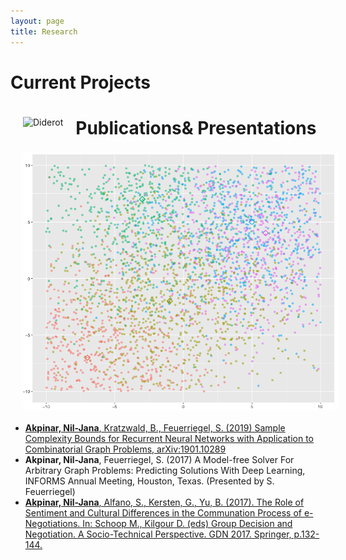 ```yaml
---
layout: page
title: Research
---
```


<head>
<meta name="viewport" content="width=device-width, initial-scale=1">
<!-- Add icon library -->
<link rel="stylesheet" href="https://cdnjs.cloudflare.com/ajax/libs/font-awesome/4.7.0/css/font-awesome.min.css">
<style>
.btn {
  background-color: #404040;
  border: none;
  color: white;
  padding: 10px 20px;
  cursor: pointer;
  font-size: 12px;
}

/* Darker background on mouse-over */
.btn:hover {
  background-color: #202020;
}

a:link {
  color: #404040;
}
a:visited {
  color: #404040;
}
a:hover {
  color: #404040;
}
a:active {
  color: #404040;
} 
</style>
</head>

<h1>Current Projects</h1>

<p><img src="/img/diderot.png" alt="Diderot" style="float: left;padding: 20px;">


<p><img src="/img/pol.png" alt="Predictive Policing" style="float: left;padding: 20px;">


<h1>Publications& Presentations</h1>

<ul>
  <li><a href = "https://arxiv.org/abs/1901.10289"><b>Akpinar, Nil-Jana</b>, Kratzwald, B., Feuerriegel, S. (2019) Sample Complexity
Bounds for Recurrent Neural Networks with Application to Combinatorial
Graph Problems, arXiv:1901.10289</a></li>
  <li><b>Akpinar, Nil-Jana</b>, Feuerriegel, S. (2017) A Model-free Solver For Arbitrary
Graph Problems: Predicting Solutions With Deep Learning, INFORMS Annual
Meeting, Houston, Texas. (Presented by S. Feuerriegel)</li>
  <li><a href = "https://link.springer.com/chapter/10.1007/978-3-319-63546-0_10"><b>Akpinar, Nil-Jana</b>, Alfano, S., Kersten, G., Yu, B. (2017). The Role of Sentiment and Cultural Differences in the Communation Process of e-Negotiations.
In: Schoop M., Kilgour D. (eds) Group Decision and Negotiation. A Socio-Technical Perspective. GDN 2017. Springer, p.132-144.</a></li>
</ul>


